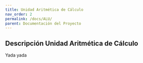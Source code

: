```yaml
---
title: Unidad Aritmética de Cálculo
nav_order: 2
permalink: /docs/ALU/
parent: Documentación del Proyecto
---
```


## Descripción Unidad Aritmética de Cálculo

Yada yada
